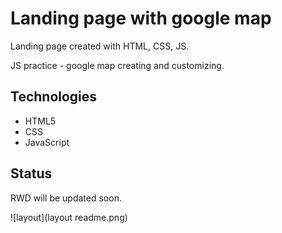 # Landing page with google map

Landing page created with HTML, CSS, JS. 

JS practice - google map creating and customizing.

## Technologies
* HTML5
* CSS
* JavaScript


## Status
RWD will be updated soon.

![layout](layout readme.png)